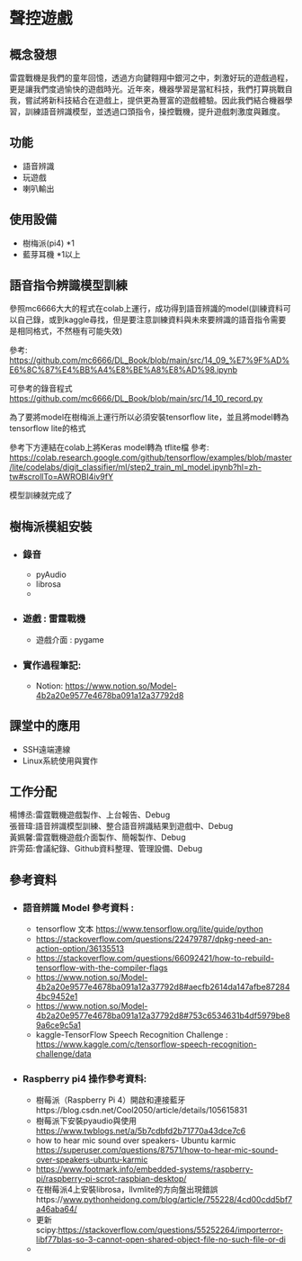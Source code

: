 聲控遊戲 
===========

概念發想
-----
雷霆戰機是我們的童年回憶，透過方向鍵翱翔中銀河之中，刺激好玩的遊戲過程，更是讓我們度過愉快的遊戲時光。近年來，機器學習是當紅科技，我們打算挑戰自我，嘗試將新科技結合在遊戲上，提供更為豐富的遊戲體驗。因此我們結合機器學習，訓練語音辨識模型，並透過口頭指令，操控戰機，提升遊戲刺激度與難度。

功能
-----
* 語音辨識
* 玩遊戲
* 喇叭輸出

使用設備
---------
* 樹梅派(pi4) *1
* 藍芽耳機  *1以上


語音指令辨識模型訓練
--------

參照mc6666大大的程式在colab上運行，成功得到語音辨識的model(訓練資料可以自己錄，或到kaggle尋找，但是要注意訓練資料與未來要辨識的語音指令需要是相同格式，不然極有可能失效)

參考: https://github.com/mc6666/DL_Book/blob/main/src/14_09_%E7%9F%AD%E6%8C%87%E4%BB%A4%E8%BE%A8%E8%AD%98.ipynb

可參考的錄音程式
https://github.com/mc6666/DL_Book/blob/main/src/14_10_record.py

為了要將model在樹梅派上運行所以必須安裝tensorflow lite，並且將model轉為tensorflow lite的格式

參考下方連結在colab上將Keras model轉為 tflite檔
參考: https://colab.research.google.com/github/tensorflow/examples/blob/master/lite/codelabs/digit_classifier/ml/step2_train_ml_model.ipynb?hl=zh-tw#scrollTo=AWROBI4iv9fY

模型訓練就完成了


樹梅派模組安裝
--------
* ### 錄音
  *  pyAudio
  *  librosa
  *  

* ### 遊戲 : 雷霆戰機 
  * 遊戲介面 : pygame
 
* ### 實作過程筆記:
   * Notion: https://www.notion.so/Model-4b2a20e9577e4678ba091a12a37792d8
   
課堂中的應用
------
* SSH遠端連線
* Linux系統使用與實作

工作分配
-------
楊博丞:雷霆戰機遊戲製作、上台報告、Debug<br/>
張晉瑋:語音辨識模型訓練、整合語音辨識結果到遊戲中、Debug<br/>
黃姵馨:雷霆戰機遊戲介面製作、簡報製作、Debug<br/>
許雱茹:會議紀錄、Github資料整理、管理設備、Debug<br/>

參考資料
-------
* ### 語音辨識 Model 參考資料 : 
   *  tensorflow 文本 https://www.tensorflow.org/lite/guide/python
   *  https://stackoverflow.com/questions/22479787/dpkg-need-an-action-option/36135513
   *  https://stackoverflow.com/questions/66092421/how-to-rebuild-tensorflow-with-the-compiler-flags
   *  https://www.notion.so/Model-4b2a20e9577e4678ba091a12a37792d8#aecfb2614da147afbe872844bc9452e1
   *  https://www.notion.so/Model-4b2a20e9577e4678ba091a12a37792d8#753c6534631b4df5979be89a6ce9c5a1
   *  kaggle-TensorFlow Speech Recognition Challenge : https://www.kaggle.com/c/tensorflow-speech-recognition-challenge/data 
* ### Raspberry pi4 操作參考資料:
   * 樹莓派（Raspberry Pi 4）開啟和連接藍牙https://blog.csdn.net/Cool2050/article/details/105615831
   *  樹莓派下安裝pyaudio與使用 https://www.twblogs.net/a/5b7cdbfd2b71770a43dce7c6
   *  how to hear mic sound over speakers- Ubuntu karmic https://superuser.com/questions/87571/how-to-hear-mic-sound-over-speakers-ubuntu-karmic
   *  https://www.footmark.info/embedded-systems/raspberry-pi/raspberry-pi-scrot-raspbian-desktop/
   *  在樹莓派4上安裝librosa，llvmlite的方向盤出現錯誤https://www.pythonheidong.com/blog/article/755228/4cd00cdd5bf7a46aba64/
   *  更新scipy:https://stackoverflow.com/questions/55252264/importerror-libf77blas-so-3-cannot-open-shared-object-file-no-such-file-or-di
   *  
